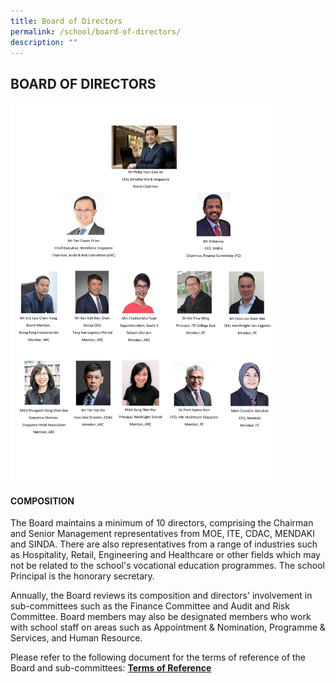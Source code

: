 ```yaml
---
title: Board of Directors
permalink: /school/board-of-directors/
description: ""
---
```

## BOARD OF DIRECTORS

<img src="/images/boardofdirectors.jpg" style="width:85%">

#### COMPOSITION

The Board maintains a minimum of 10 directors, comprising the Chairman and Senior Management representatives from MOE, ITE, CDAC, MENDAKI and SINDA. There are also representatives from a range of industries such as Hospitality, Retail, Engineering and Healthcare or other fields which may not be related to the school's vocational education programmes. The school Principal is the honorary secretary.

Annually, the Board reviews its composition and directors' involvement in sub-committees such as the Finance Committee and Audit and Risk Committee. Board members may also be designated members who work with school staff on areas such as Appointment & Nomination, Programme & Services, and Human Resource.

Please refer to the following document for the terms of reference of the Board and sub-committees: **[Terms of Reference](/files/NLS%20Board%20Terms%20of%20Reference%20as%20at%2027%20May%202021.pdf)**